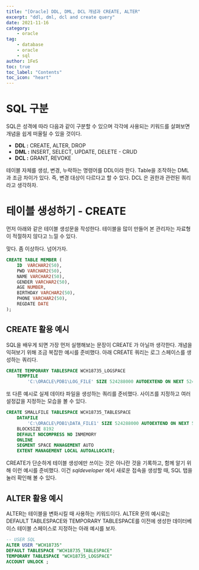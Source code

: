 ```yaml
---
title: "[Oracle] DDL, DML, DCL 개념과 CREATE, ALTER"
excerpt: "ddl, dml, dcl and create query"
date: 2021-11-16
category:
    - oracle
tag:
    - database
    - oracle
    - sql
author: 1FeS
toc: true
toc_label: "Contents"
toc_icon: "heart"
---
```


# SQL 구분

SQL은 성격에 따라 다음과 같이 구분할 수 있으며 각각에 사용되는 키워드를 살펴보면 개념을 쉽게 떠올릴 수 있을 것이다.

- **DDL :** CREATE, ALTER, DROP 
- **DML :** INSERT, SELECT, UPDATE, DELETE - CRUD
- **DCL :** GRANT, REVOKE

테이블 자체를 생성, 변경, 누락하는 명령어를 DDL이라 한다. Table을 조작하는 DML과 조금 차이가 있다. 즉, 변경 대상이 다르다고 할 수 있다. DCL 은 권한과 관련된 쿼리라고 생각하자.

# 테이블 생성하기 - CREATE

먼저 아래와 같은 테이블 생성문을 작성한다. 테이블을 많이 만들어 본 관리자는 자료형이 적절하지 않다고 느낄 수 있다. 

맞다. 좀 이상하다. 넘어가자.

```sql
CREATE TABLE MEMBER (
    ID  VARCHAR2(50),
    PWD VARCHAR2(50),
    NAME VARCHAR2(50),
    GENDER VARCHAR2(50),
    AGE NUMBER,
    BIRTHDAY VARCHAR2(50),
    PHONE VARCHAR2(50),
    REGDATE DATE
);
```

## CREATE 활용 예시

SQL을 배우게 되면 가장 먼저 실행해보는 문장이 CREATE 가 아닐까 생각한다. 개념을 익혀보기 위해 조금 복잡한 예시를 준비했다. 아래 CREATE 쿼리는 로그 스페이스를 생성하는 쿼리다.

```sql
CREATE TEMPORARY TABLESPACE WCH18735_LOGSPACE 
    TEMPFILE 
        'C:\ORACLE\PDB1\LOG_FILE' SIZE 524288000 AUTOEXTEND ON NEXT 524288000 MAXSIZE 1073741824;
```

또 다른 예시로 실제 데이타 파일을 생성하는 쿼리를 준비했다. 사이즈를 지정하고 여러 설정값을 지정하는 모습을 볼 수 있다.

```sql
CREATE SMALLFILE TABLESPACE WCH18735_TABLESPACE 
    DATAFILE 
        'C:\ORACLE\PDB1\DATA_FILE1' SIZE 524288000 AUTOEXTEND ON NEXT 524288000 MAXSIZE 1073741824 
    BLOCKSIZE 8192 
    DEFAULT NOCOMPRESS NO INMEMORY 
    ONLINE 
    SEGMENT SPACE MANAGEMENT AUTO 
    EXTENT MANAGEMENT LOCAL AUTOALLOCATE;
```

CREATE가 단순하게 테이블 생성에만 쓰이는 것은 아니란 것을 기록하고, 함께 알기 위해 이런 예시를 준비했다. 이건 *sqldeveloper* 에서 새로운 접속을 생성할 때, SQL 탭을 눌러 확인해 볼 수 있다.

## ALTER 활용 예시

ALTER는 테이블을 변화시킬 때 사용하는 키워드이다. ALTER 문의 예시로는 DEFAULT TABLESPACE와 TEMPORARY TABLESPACE를 이전에 생성한 데이터베이스 테이블 스페이스로 지정하는 아래 예시를 보자.

```sql
-- USER SQL
ALTER USER "WCH18735"
DEFAULT TABLESPACE "WCH18735_TABLESPACE"
TEMPORARY TABLESPACE "WCH18735_LOGSPACE"
ACCOUNT UNLOCK ;
```